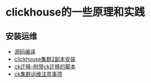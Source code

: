 # clickhouse的一些原理和实践

## 安装运维

- [源码编译](build.md)
- [clickhouse集群2副本安装](install.md)
- [ck迁移-附带ck迁移的脚本](qianyi.md)
- [ck集群运维注意事项](dev_notify.md)


